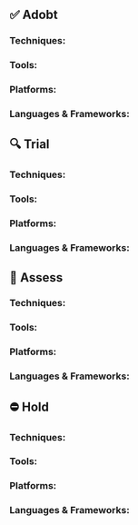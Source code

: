 ## ✅ Adobt

### Techniques:

### Tools:

### Platforms:

### Languages & Frameworks:

## 🔍 Trial

### Techniques:

### Tools:

### Platforms:

### Languages & Frameworks:

## 👀 Assess

### Techniques:

### Tools:

### Platforms:

### Languages & Frameworks:

## ⛔️ Hold

### Techniques:

### Tools:

### Platforms:

### Languages & Frameworks: